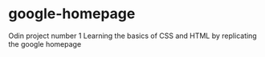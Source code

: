 # google-homepage
Odin project number 1
Learning the basics of CSS and HTML by replicating the google homepage
